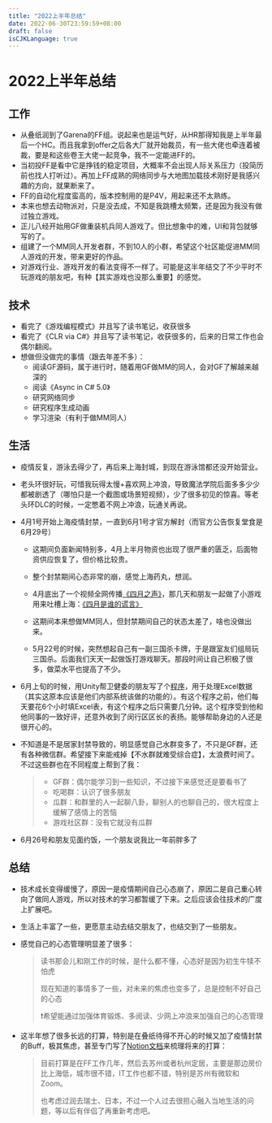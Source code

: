 ```yaml
---
title: "2022上半年总结"
date: 2022-06-30T23:59:59+08:00
draft: false
isCJKLanguage: true
---
```


# 2022上半年总结

## 工作

- 从叠纸润到了Garena的FF组。说起来也是运气好，从HR那得知我是上半年最后一个HC。而且我拿到offer之后各大厂就开始裁员，有一些大佬也牵连着被裁，要是和这些卷王大佬一起竞争，我不一定能进FF的。
- 当初投FF是看中它是挣钱的稳定项目，大概率不会出现人际关系压力（投简历前也找人打听过）。再加上FF成熟的网络同步与大地图加载技术刚好是我感兴趣的方向，就果断来了。
- FF的自动化程度蛮高的，版本控制用的是P4V，用起来还不太熟练。
- 本来也想去动物派对，只是没去成，不知是我跳槽太频繁，还是因为我没有做过独立游戏。
- 正儿八经开始用GF做重装机兵同人游戏了。但比想象中的难，UI和背包就够写的了。
- 组建了一个MM同人开发者群，不到10人的小群，希望这个社区能促进MM同人游戏的开发，带来更好的作品。
- 对游戏行业、游戏开发的看法变得不一样了。可能是这半年结交了不少平时不玩游戏的朋友吧，有种【其实游戏也没那么重要】的感觉。

## 技术

- 看完了《游戏编程模式》并且写了读书笔记，收获很多
- 看完了《CLR via C#》并且写了读书笔记，收获很多的，后来的日常工作也会偶尔翻阅。
- 想做但没做完的事情（跟去年差不多）：
  - 阅读GF源码，属于进行时，随着用GF做MM的同人，会对GF了解越来越深的
  - 阅读《Async in C# 5.0》
  - 研究网络同步
  - 研究程序生成动画
  - 学习渲染（有利于做MM同人）

## 生活

- 疫情反复，游泳去得少了，再后来上海封城，到现在游泳馆都还没开始营业。

- 老头环很好玩，可惜我玩得太慢+喜欢网上冲浪，导致魔法学院后面多多少少都被剧透了（哪怕只是一个截图或场景短视频），少了很多初见的惊喜。等老头环DLC的时候，一定憋着不网上冲浪，玩通关再说。

- 4月1号开始上海疫情封禁，一直到6月1号才官方解封（而官方公告恢复堂食是6月29号）

  - 这期间负面新闻特别多，4月上半月物资也出现了很严重的匮乏，后面物资供应恢复了，但价格比较贵。
  - 整个封禁期间心态非常的崩，感觉上海药丸，想润。
  - 4月底出了一个视频全网传播[《四月之声》](https://www.youtube.com/watch?v=mBdOXwdBn5s)，那几天和朋友一起做了小游戏用来吐槽上海：[《四月是谁的谎言》](https://github.com/lightjiao/April)

  - 这期间本来想做MM同人，但封禁期间自己的状态太差了，啥也没做出来。
  - 5月22号的时候，突然想起自己有一副三国杀卡牌，于是跟室友们组局玩三国杀。后面我们天天一起做饭打游戏聊天。那段时间让自己积极了很多，做菜水平也提高了不少。

- 6月上旬的时候，用Unity帮卫健委的朋友写了个[程序](https://github.com/lightjiao/HeSuanJianCeDataHandle)，用于处理Excel数据（其实这原本应该是他们内部系统该做的功能的）。有这个程序之前，他们每天要花6个小时填Excel表，有这个程序之后只需要几分钟。这个程序受到他和他同事的一致好评，还意外收到了闵行区区长的表扬。能够帮助身边的人还是很开心的。

- 不知道是不是居家封禁导致的，明显感觉自己水群变多了，不只是GF群，还有各种微信群。希望接下来能戒掉【不水群就难受综合症】，太浪费时间了。不过这些群也在不同程度上帮到了我：

  > - GF群：偶尔能学习到一些知识，不过接下来感觉还是要看书了
  >- 吃喝群：认识了很多朋友
  > - 瓜群：和群里的人一起聊八卦，聊别人的也聊自己的，很大程度上缓解了感情上的苦恼
  > - 游戏社区群：没有它就没有瓜群

- 6月26号和朋友见面约饭，一个朋友说我比一年前胖多了

## 总结

- 技术成长变得缓慢了，原因一是疫情期间自己心态崩了，原因二是自己重心转向了做同人游戏，所以对技术的学习都暂缓了下来。之后应该会往技术的广度上扩展吧。

- 生活上丰富了一些，更愿意主动去结交朋友了，也结交到了一些朋友。

- 感觉自己的心态管理明显差了很多：

  > 读书那会儿和刚工作的时候，是什么都不懂，心态好是因为初生牛犊不怕虎
  >
  > 现在知道的事情多了一些，对未来的焦虑也变多了，总是控制不好自己的心态
  >
  > ❗希望能通过加强体育锻炼、多阅读、少网上冲浪来加强自己的心态管理

- 这半年想了很多长远的打算，特别是在叠纸待得不开心的时候又加了疫情封禁的Buff，极其焦虑，甚至专门写了[Notion文档](https://www.notion.so/ae6bb8976f664b23948e67d8c192b130)来梳理将来的打算：

  > 目前打算是在FF工作几年，然后去苏州或者杭州定居，主要是那边房价比上海低，城市很不错，IT工作也都不错，特别是苏州有微软和Zoom。
  >
  > 也考虑过润去瑞士、日本，不过一个人过去很担心融入当地生活的问题，等以后有伴侣了再重新考虑吧。
  
  
  
  
  
  
